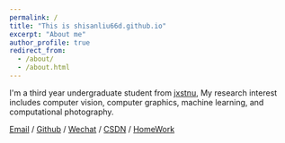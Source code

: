 ```yaml
---
permalink: /
title: "This is shisanliu66d.github.io"
excerpt: "About me"
author_profile: true
redirect_from: 
  - /about/
  - /about.html
---
```


I'm a third year undergraduate student from [jxstnu](https://www.jxstnu.edu.cn/), My research interest includes computer vision, computer graphics, machine learning, and computational photography.

[Email](mailto:490216112@q.com) / [Github](https://github.com/shisanliu66d) / [Wechat](../images/wechat.jpg) / [CSDN](https://blog.csdn.net/HX020116?spm=1000.2115.3001.5343) / [HomeWork](../HomeWork)

